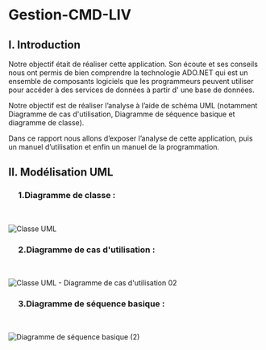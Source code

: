 # Gestion-CMD-LIV

<h2> I. Introduction </h2>

Notre objectif était de réaliser cette application. Son écoute et ses conseils nous ont permis de bien comprendre la technologie ADO.NET qui est un ensemble de composants logiciels que les programmeurs peuvent utiliser pour accéder à des services de données à partir d' une base de données.

Notre objectif est de réaliser l’analyse à l’aide de schéma UML (notamment Diagramme de cas d'utilisation, Diagramme de séquence basique et diagramme de classe).

Dans ce rapport nous allons d’exposer l’analyse de cette application, puis un manuel d’utilisation et enfin un manuel de la programmation.

<h2> II. Modélisation UML </h2>

<h3>    &nbsp;&nbsp;&nbsp;&nbsp;&nbsp;1.Diagramme de classe : </h3>
<br>

![Classe UML](https://user-images.githubusercontent.com/83125801/184262770-d9fa0d39-46eb-4377-9e66-f1a0b7bd075b.jpg)

<h3>    &nbsp;&nbsp;&nbsp;&nbsp;&nbsp;2.Diagramme de cas d'utilisation : </h3>
<br>

![Classe UML - Diagramme de cas d'utilisation       02](https://user-images.githubusercontent.com/83125801/184266064-184e1add-ac1d-47da-9813-556ac5fde47a.jpeg)

<h3>    &nbsp;&nbsp;&nbsp;&nbsp;&nbsp;3.Diagramme de séquence basique : </h3>
<br>

![Diagramme de séquence basique (2)](https://user-images.githubusercontent.com/83125801/184266177-d1f5738f-bed5-4e17-9c30-182d3d53655a.jpeg)
